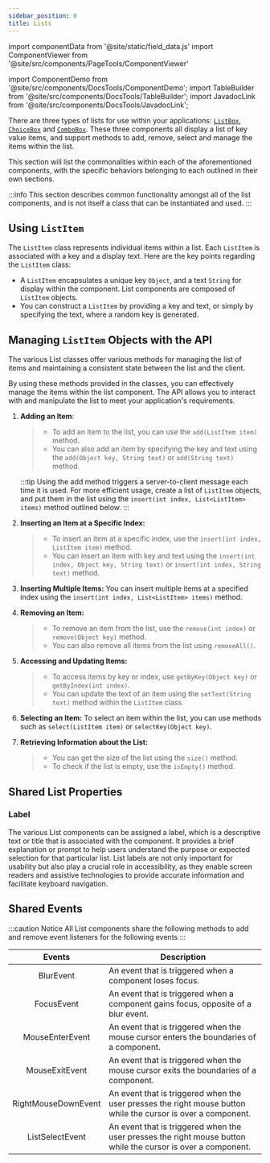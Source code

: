 ```yaml
---
sidebar_position: 0
title: Lists
---
```


import componentData from '@site/static/field_data.js'
import ComponentViewer from '@site/src/components/PageTools/ComponentViewer'

import ComponentDemo from '@site/src/components/DocsTools/ComponentDemo';
import TableBuilder from '@site/src/components/DocsTools/TableBuilder';
import JavadocLink from '@site/src/components/DocsTools/JavadocLink';

<JavadocLink type="engine" location="org/dwcj/component/list/DwcList"/>

There are three types of lists for use within your applications: [`ListBox`](docs/components/list-components/listbox), [`ChoiceBox`](docs/components/list-components/choicebox) and [`ComboBox`](docs/components/list-components/combobox). These three components all display a list of key value items, and support methods to add, remove, select and manage the items within the list.

This section will list the commonalities within each of the aforementioned components, with the specific behaviors belonging to each outlined in their own sections.

:::info
This section describes common functionality amongst all of the list components, and is not itself a class that can be instantiated and used.
:::

<!-- Add a managing items section -->

<!-- Add vs insert, adding multiple items, iterate over list items, removal, etc -->

## Using `ListItem`

The `ListItem` class represents individual items within a list. Each `ListItem` is associated with a key and a display text. Here are the key points regarding the `ListItem` class:

- A `ListItem` encapsulates a unique key `Object`, and a text `String` for display within the component. List components are composed of `ListItem` objects.
- You can construct a `ListItem` by providing a key and text, or simply by specifying the text, where a random key is generated.

## Managing `ListItem` Objects with the API

The various List classes offer various methods for managing the list of items and maintaining a consistent state between the list and the client.

By using these methods provided in the classes, you can effectively manage the items within the list component. The API allows you to interact with and manipulate the list to meet your application's requirements.

1. **Adding an Item**:

   > - To add an item to the list, you can use the `add(ListItem item)` method.
   > - You can also add an item by specifying the key and text using the `add(Object key, String text)` or `add(String text)` method.

   :::tip
   Using the add method triggers a server-to-client message each time it is used. For more efficient usage, create a list of `ListItem` objects, and put them in the list using the `insert(int index, List<ListItem> items)` method outlined below.
   :::

2. **Inserting an Item at a Specific Index:**

   > - To insert an item at a specific index, use the `insert(int index, ListItem item)` method.
   > - You can insert an item with key and text using the `insert(int index, Object key, String text)` or `insert(int index, String text)` method.

3. **Inserting Multiple Items:** You can insert multiple items at a specified index using the `insert(int index, List<ListItem> items)` method.

4. **Removing an Item:**

   > - To remove an item from the list, use the `remove(int index)` or `remove(Object key)` method.
   > - You can also remove all items from the list using `removeAll()`.

5. **Accessing and Updating Items:**

   > - To access items by key or index, use `getByKey(Object key)` or `getByIndex(int index)`.
   > - You can update the text of an item using the `setText(String text)` method within the `ListItem` class.

6. **Selecting an Item:** To select an item within the list, you can use methods such as `select(ListItem item)` or `selectKey(Object key)`.

7. **Retrieving Information about the List:**
   > - You can get the size of the list using the `size()` method.
   > - To check if the list is empty, use the `isEmpty()` method.

## Shared List Properties

### Label

The various List components can be assigned a label, which is a descriptive text or title that is associated with the component. It provides a brief explanation or prompt to help users understand the purpose or expected selection for that particular list. List labels are not only important for usability but also play a crucial role in accessibility, as they enable screen readers and assistive technologies to provide accurate information and facilitate keyboard navigation.

<!-- ADD DEMO WITH ALL THREE AND A LABEL -->

## Shared Events

:::caution Notice
All List components share the following methods to add and remove event listeners for the following events
:::

|                                 Events                                  | Description                                                                                                   |
| :---------------------------------------------------------------------: | ------------------------------------------------------------------------------------------------------------- |
| <JavadocLink type="engine" location="org/dwcj/component/event/BlurEvent"  code="true">BlurEvent</JavadocLink> | An event that is triggered when a component loses focus.                                                      |
|                  <JavadocLink type="engine" location="org/dwcj/component/event/FocusEvent"  code="true">FocusEvent</JavadocLink>                   | An event that is triggered when a component gains focus, opposite of a blur event.                            |
|             <JavadocLink type="engine" location="org/dwcj/component/event/MouseEnterEvent"  code="true">MouseEnterEvent</JavadocLink>              | An event that is triggered when the mouse cursor enters the boundaries of a component.                        |
|              <JavadocLink type="engine" location="org/dwcj/component/event/MouseExitEvent"  code="true">MouseExitEvent</JavadocLink>               | An event that is triggered when the mouse cursor exits the boundaries of a component.                         |
|         <JavadocLink type="engine" location="org/dwcj/component/event/RightMouseDownEvent"  code="true">RightMouseDownEvent</JavadocLink>          | An event that is triggered when the user presses the right mouse button while the cursor is over a component. |
|             <JavadocLink type="engine" location="org/dwcj/component/list/event/ListSelectEvent"  code="true">ListSelectEvent</JavadocLink>              | An event that is triggered when the user presses the right mouse button while the cursor is over a component. |

